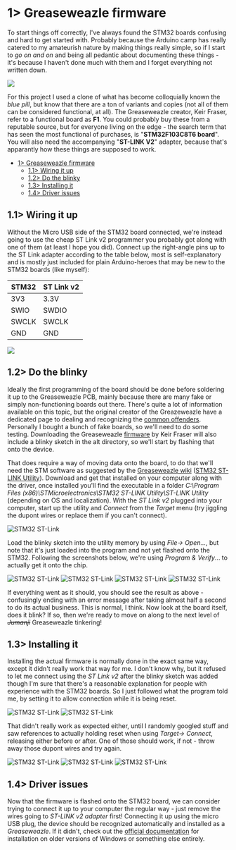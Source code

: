 # 1> Greaseweazle firmware
To start things off correctly, I've always found the STM32 boards confusing and hard to get started with. Probably because the Arduino camp has really catered to my amateurish nature by making things really simple, so if I start to *go on and on* and being all pedantic about documenting these things - it's because I haven't done much with them and I forget everything not written down.

![](https://github.com/tebl/Amiga-DrawBridge/raw/main/gallery/2021-11-09%2020.59.18.jpg)

For this project I used a clone of what has become colloquially known the *blue pill*, but know that there are a ton of variants and copies (not all of them can be considered functional, at all). The Greaseweazle creator, Keir Fraser, refer to a functional board as **F1**. You could probably buy these from a reputable source, but for everyone living on the edge - the search term that has seen the most functional of purchases, is "**STM32F103C8T6 board**". You will also need the accompanying "**ST-LINK V2**" adapter, because that's apparantly how these things are supposed to work.

- [1> Greaseweazle firmware](#1-greaseweazle-firmware)
  - [1.1> Wiring it up](#11-wiring-it-up)
  - [1.2> Do the blinky](#12-do-the-blinky)
  - [1.3> Installing it](#13-installing-it)
  - [1.4> Driver issues](#14-driver-issues)

## 1.1> Wiring it up
Without the Micro USB side of the STM32 board connected, we're instead going to use the cheap ST Link v2 programmer you probably got along with one of them (at least I hope you did). Connect up the right-angle pins up to the ST Link adapter according to the table below, most is self-explanatory and is mostly just included for plain Arduino-heroes that may be new to the STM32 boards (like myself):

| STM32 | ST Link v2 |
| ----- | ---------- |
| 3V3   | 3.3V       |
| SWIO  | SWDIO      |
| SWCLK | SWCLK      |
| GND   | GND        |

![](https://github.com/tebl/Amiga-DrawBridge/raw/main/gallery/2021-11-09%2021.29.59.jpg)

## 1.2> Do the blinky
Ideally the first programming of the board should be done before soldering it up to the Greaseweazle PCB, mainly because there are many fake or simply non-functioning boards out there. There's quite a lot of information available on this topic, but the original creator of the Greazeweazle have a dedicated page to dealing and recognizing the [common offenders](https://github.com/keirf/Greaseweazle/wiki/STM32-Fakes). Personally I bought a bunch of fake boards, so we'll need to do some testing. Downloading the Greaseweazle [firmware](https://github.com/keirf/Greaseweazle/wiki/Downloads) by Keir Fraser will also include a blinky sketch in the alt directory, so we'll start by flashing that onto the device.

That does require a way of moving data onto the board, to do that we'll need the STM software as suggested by the [Greaseweazle wiki](https://github.com/keirf/Greaseweazle/wiki/Firmware-Programming) ([STM32 ST-LINK Utility](https://www.st.com/en/development-tools/stsw-link004.html)). Download and get that installed on your computer along with the driver, once installed you'll find the executable in a folder *C:\Program Files (x86)\STMicroelectronics\STM32 ST-LINK Utility\ST-LINK Utility* (depending on OS and localization). With the *ST Link v2* plugged into your computer, start up the utility and *Connect* from the *Target* menu (try jiggling the dupont wires or replace them if you can't connect).

![STM32 ST-Link](https://github.com/tebl/Amiga-DrawBridge/raw/main/gallery/stm32_connect.png)

Load the blinky sketch into the utility memory by using *File-> Open...*, but note that it's just loaded into the program and not yet flashed onto the STM32. Following the screenshots below, we're using *Program & Verify*... to actually get it onto the chip. 

![STM32 ST-Link](https://github.com/tebl/Amiga-DrawBridge/raw/main/gallery/stm32_blinky_001.png)
![STM32 ST-Link](https://github.com/tebl/Amiga-DrawBridge/raw/main/gallery/stm32_blinky_002.png)
![STM32 ST-Link](https://github.com/tebl/Amiga-DrawBridge/raw/main/gallery/stm32_blinky_003.png)
![STM32 ST-Link](https://github.com/tebl/Amiga-DrawBridge/raw/main/gallery/stm32_blinky_004.png)

If everything went as it should, you should see the result as above - confusingly ending with an error message after taking almost half a second to do its actual business. This is normal, I think. Now look at the board itself, does it blink? If so, then we're ready to move on along to the next level of ~~*Jumanji*~~ Greaseweazle tinkering!

## 1.3> Installing it
Installing the actual firmware is normally done in the exact same way, except it didn't really work that way for me. I don't know why, but it refused to let me connect using the *ST Link v2* after the blinky sketch was added though I'm sure that there's a reasonable explanation for people with experience with the STM32 boards. So I just followed what the program told me, by setting it to allow connection while it is being reset.

![STM32 ST-Link](https://github.com/tebl/Amiga-DrawBridge/raw/main/gallery/stm32_connect_001.png)
![STM32 ST-Link](https://github.com/tebl/Amiga-DrawBridge/raw/main/gallery/stm32_connect_002.png)

That didn't really work as expected either, until I randomly googled stuff and saw references to actually holding reset when using *Target-> Connect*, releasing either before or after. One of those should work, if not - throw away those dupont wires and try again.

![STM32 ST-Link](https://github.com/tebl/Amiga-DrawBridge/raw/main/gallery/stm32_flash_001.png)
![STM32 ST-Link](https://github.com/tebl/Amiga-DrawBridge/raw/main/gallery/stm32_flash_002.png)
![STM32 ST-Link](https://github.com/tebl/Amiga-DrawBridge/raw/main/gallery/stm32_flash_003.png)

## 1.4> Driver issues
Now that the firmware is flashed onto the STM32 board, we can consider trying to connect it up to your computer the regular way - just remove the wires going to *ST-LINK v2 adapter* first! Connecting it up using the micro USB plug, the device should be recognized automatically and installed as a *Greaseweazle*. If it didn't, check out the [official documentation](https://github.com/keirf/Greaseweazle/wiki/Software-Installation) for installation on older versions of Windows or something else entirely.